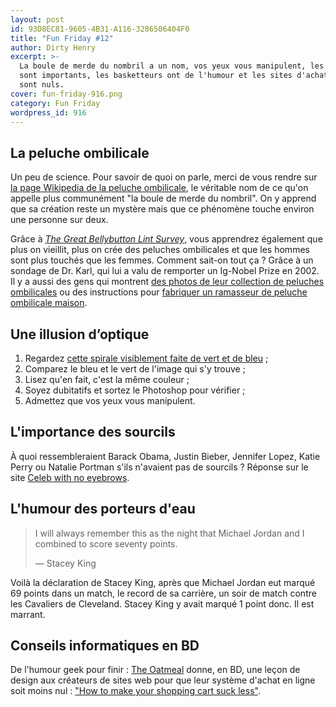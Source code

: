 ```yaml
---
layout: post
id: 93D8EC81-9605-4B31-A116-3286506404F0
title: "Fun Friday #12"
author: Dirty Henry
excerpt: >-
  La boule de merde du nombril a un nom, vos yeux vous manipulent, les sourcils
  sont importants, les basketteurs ont de l'humour et les sites d'achat en ligne
  sont nuls.
cover: fun-friday-916.png
category: Fun Friday
wordpress_id: 916
---
```


## La peluche ombilicale

Un peu de science. Pour savoir de quoi on parle, merci de vous rendre sur [la
page Wikipedia de la peluche ombilicale][1], le véritable nom de ce qu'on
appelle plus communément "la boule de merde du nombril". On y apprend que sa
création reste un mystère mais que ce phénomène touche environ une personne sur
deux.

Grâce à [_The Great Bellybutton Lint Survey_][2], vous apprendrez également que
plus on vieillit, plus on crée des peluches ombilicales et que les hommes sont
plus touchés que les femmes. Comment sait-on tout ça ? Grâce à un sondage de Dr.
Karl, qui lui a valu de remporter un Ig-Nobel Prize en 2002. Il y a aussi des
gens qui montrent [des photos de leur collection de peluches ombilicales][3] ou
des instructions pour [fabriquer un ramasseur de peluche ombilicale maison][4].

## Une illusion d’optique

1. Regardez [cette spirale visiblement faite de vert et de bleu][5] ;
1. Comparez le bleu et le vert de l'image qui s'y trouve ;
1. Lisez qu'en fait, c'est la même couleur ;
1. Soyez dubitatifs et sortez le Photoshop pour vérifier ;
1. Admettez que vos yeux vous manipulent.

## L'importance des sourcils

À quoi ressembleraient Barack Obama, Justin Bieber, Jennifer Lopez, Katie Perry
ou Natalie Portman s'ils n'avaient pas de sourcils ? Réponse sur le site [Celeb
with no eyebrows][6].

## L'humour des porteurs d'eau

> I will always remember this as the night that Michael Jordan and I combined to
> score seventy points.
>
> — Stacey King

Voilà la déclaration de Stacey King, après que Michael Jordan eut marqué 69
points dans un match, le record de sa carrière, un soir de match contre les
Cavaliers de Cleveland. Stacey King y avait marqué 1 point donc. Il est marrant.

## Conseils informatiques en BD

De l'humour geek pour finir : [The Oatmeal][7] donne, en BD, une leçon de design
aux créateurs de sites web pour que leur système d'achat en ligne soit moins
nul : ["How to make your shopping cart suck less"][8].

[1]: https://fr.wikipedia.org/wiki/Peluche_ombilicale
[2]: https://www.abc.net.au/science/k2/lint/ "The Great Bellybutton Lint Survey"
[3]:
  https://web.archive.org/web/20210519001426/https://www.feargod.net/fluff.html
  "The Incredible World of Navel Fluff - Part 1: The Collection"
[4]:
  https://craftbits.com/project/bellybutton-lint-collecters/
  "Bellybutton Lint Collecters"
[5]: https://www.huffpost.com/entry/optical-illusion_n_6772678
[6]:
  https://web.archive.org/web/20210325044400/https://celebswithnoeyebrows.com/
[7]: https://theoatmeal.com/
[8]:
  https://theoatmeal.com/comics/shopping_cart
  "How to make your shopping cart suck less"
